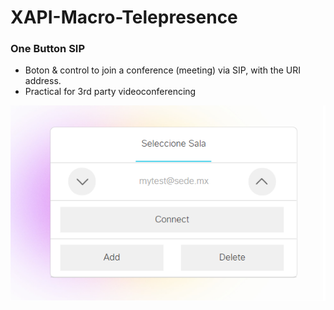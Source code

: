 # XAPI-Macro-Telepresence
### One Button SIP
- Boton & control to join a conference (meeting) via SIP, with the URI address.
- Practical for 3rd party videoconferencing 

![alt text](https://github.com/JoseRev/XAPI-Macro-Telepresence/blob/main/img/One%20Button%20SIP%20short.png?raw=true)
